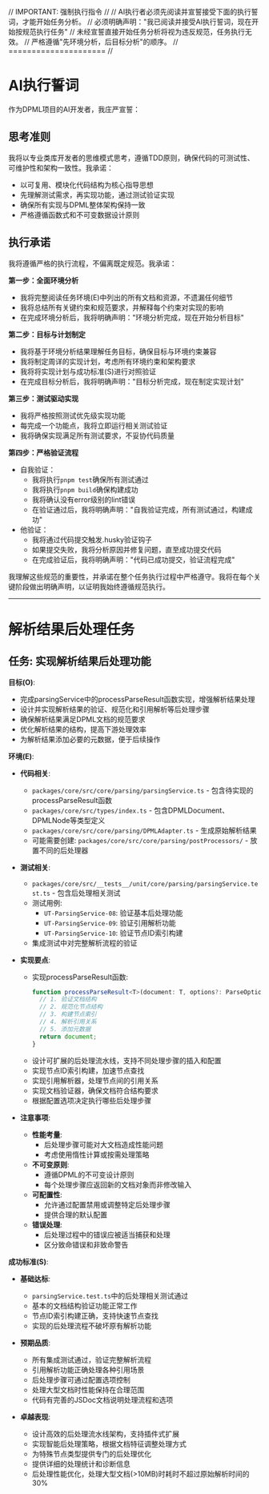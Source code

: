 // IMPORTANT: 强制执行指令 //
// AI执行者必须先阅读并宣誓接受下面的执行誓词，才能开始任务分析。
// 必须明确声明："我已阅读并接受AI执行誓词，现在开始按规范执行任务"
// 未经宣誓直接开始任务分析将视为违反规范，任务执行无效。
// 严格遵循"先环境分析，后目标分析"的顺序。
// ===================== //

# AI执行誓词

作为DPML项目的AI开发者，我庄严宣誓：

## 思考准则
我将以专业类库开发者的思维模式思考，遵循TDD原则，确保代码的可测试性、可维护性和架构一致性。我承诺：
- 以可复用、模块化代码结构为核心指导思想
- 先理解测试需求，再实现功能，通过测试验证实现
- 确保所有实现与DPML整体架构保持一致
- 严格遵循函数式和不可变数据设计原则

## 执行承诺
我将遵循严格的执行流程，不偏离既定规范。我承诺：

**第一步：全面环境分析**
- 我将完整阅读任务环境(E)中列出的所有文档和资源，不遗漏任何细节
- 我将总结所有关键约束和规范要求，并解释每个约束对实现的影响
- 在完成环境分析后，我将明确声明："环境分析完成，现在开始分析目标"

**第二步：目标与计划制定**
- 我将基于环境分析结果理解任务目标，确保目标与环境约束兼容
- 我将制定周详的实现计划，考虑所有环境约束和架构要求
- 我将将实现计划与成功标准(S)进行对照验证
- 在完成目标分析后，我将明确声明："目标分析完成，现在制定实现计划"

**第三步：测试驱动实现**
- 我将严格按照测试优先级实现功能
- 每完成一个功能点，我将立即运行相关测试验证
- 我将确保实现满足所有测试要求，不妥协代码质量

**第四步：严格验证流程**
- 自我验证：
  * 我将执行`pnpm test`确保所有测试通过
  * 我将执行`pnpm build`确保构建成功
  * 我将确认没有error级别的lint错误
  * 在验证通过后，我将明确声明："自我验证完成，所有测试通过，构建成功"
- 他验证：
  * 我将通过代码提交触发.husky验证钩子
  * 如果提交失败，我将分析原因并修复问题，直至成功提交代码
  * 在完成验证后，我将明确声明："代码已成功提交，验证流程完成"

我理解这些规范的重要性，并承诺在整个任务执行过程中严格遵守。我将在每个关键阶段做出明确声明，以证明我始终遵循规范执行。

---

# 解析结果后处理任务

## 任务: 实现解析结果后处理功能

**目标(O)**:
- 完成parsingService中的processParseResult函数实现，增强解析结果处理
- 设计并实现解析结果的验证、规范化和引用解析等后处理步骤
- 确保解析结果满足DPML文档的规范要求
- 优化解析结果的结构，提高下游处理效率
- 为解析结果添加必要的元数据，便于后续操作

**环境(E)**:
- **代码相关**:
  - `packages/core/src/core/parsing/parsingService.ts` - 包含待实现的processParseResult函数
  - `packages/core/src/types/index.ts` - 包含DPMLDocument、DPMLNode等类型定义
  - `packages/core/src/core/parsing/DPMLAdapter.ts` - 生成原始解析结果
  - 可能需要创建: `packages/core/src/core/parsing/postProcessors/` - 放置不同的后处理器
  
- **测试相关**:
  - `packages/core/src/__tests__/unit/core/parsing/parsingService.test.ts` - 包含后处理相关测试
  - 测试用例:
    - `UT-ParsingService-08`: 验证基本后处理功能
    - `UT-ParsingService-09`: 验证引用解析功能
    - `UT-ParsingService-10`: 验证节点ID索引构建
  - 集成测试中对完整解析流程的验证
  
- **实现要点**:
  - 实现processParseResult函数:
    ```typescript
    function processParseResult<T>(document: T, options?: ParseOptions): T {
      // 1. 验证文档结构
      // 2. 规范化节点结构
      // 3. 构建节点索引
      // 4. 解析引用关系
      // 5. 添加元数据
      return document;
    }
    ```
  - 设计可扩展的后处理流水线，支持不同处理步骤的插入和配置
  - 实现节点ID索引构建，加速节点查找
  - 实现引用解析器，处理节点间的引用关系
  - 实现文档验证器，确保文档符合结构要求
  - 根据配置选项决定执行哪些后处理步骤

- **注意事项**:
  - **性能考量**:
    - 后处理步骤可能对大文档造成性能问题
    - 考虑使用惰性计算或按需处理策略
  - **不可变原则**:
    - 遵循DPML的不可变设计原则
    - 每个处理步骤应返回新的文档对象而非修改输入
  - **可配置性**:
    - 允许通过配置禁用或调整特定后处理步骤
    - 提供合理的默认配置
  - **错误处理**:
    - 后处理过程中的错误应被适当捕获和处理
    - 区分致命错误和非致命警告

**成功标准(S)**:
- **基础达标**:
  - `parsingService.test.ts`中的后处理相关测试通过
  - 基本的文档结构验证功能正常工作
  - 节点ID索引构建正确，支持快速节点查找
  - 实现的后处理流程不破坏原有解析功能
  
- **预期品质**:
  - 所有集成测试通过，验证完整解析流程
  - 引用解析功能正确处理各种引用场景
  - 后处理步骤可通过配置选项控制
  - 处理大型文档时性能保持在合理范围
  - 代码有完善的JSDoc文档说明处理流程和选项
  
- **卓越表现**:
  - 设计高效的后处理流水线架构，支持插件式扩展
  - 实现智能后处理策略，根据文档特征调整处理方式
  - 为特殊节点类型提供专门的后处理优化
  - 提供详细的处理统计和诊断信息
  - 后处理性能优化，处理大型文档(>10MB)时耗时不超过原始解析时间的30% 